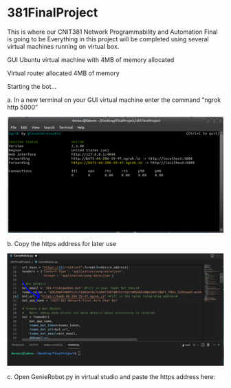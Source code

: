 # 381FinalProject
This is where our CNIT381 Network Programmability and Automation Final is going to be
Everything in this project will be completed using several virtual machines running on virtual box.

GUI Ubuntu virtual machine with 4MB of memory allocated

Virtual router allocated 4MB of memory

Starting the bot…

a.	In a new terminal on your GUI virtual machine enter the command “ngrok http 5000”

   ![ngroksc](images/ngrok.png)

b.	Copy the https address for later use 
   
   ![ngroksc2](images/ngrok2.png)

c.	Open GenieRobot.py in virtual studio and paste the https address here:
 

